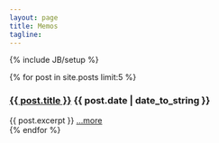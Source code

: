 ```yaml
---
layout: page
title: Memos
tagline: 
---
```

{% include JB/setup %}


{% for post in site.posts limit:5  %}
<article class="post">
  <h3 class="title"><a href="{{ BASE_PATH }}{{post.url}}">{{ post.title }}</a>
    <span class="date">{{ post.date | date_to_string }}</span>
  </h3>
  <section class="muted">{{ post.excerpt }} <a href="{{ BASE_PATH }}{{post.url}}" class="more">...more</a></section>
</article>
{% endfor %}

